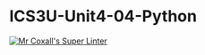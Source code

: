 # ICS3U-Unit4-04-Python

[![Mr Coxall's Super Linter](https://github.com/Kyanh-Pham/ICS3U-Unit4-04-Python/workflows/Mr%20Coxall's%20Super%20Linter/badge.svg)](https://github.com/Kyanh-Pham/ICS3U-Unit4-04-Python/actions/)

